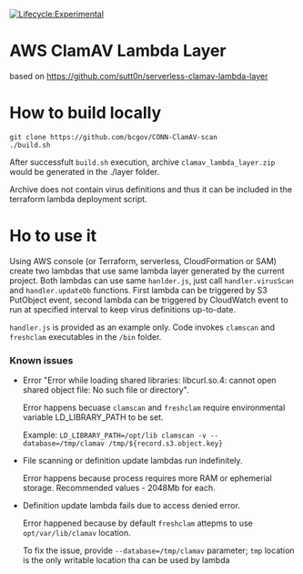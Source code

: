 [![Lifecycle:Experimental](https://img.shields.io/badge/Lifecycle-Experimental-339999)](Redirect-URL)

# AWS ClamAV Lambda Layer 

based on https://github.com/sutt0n/serverless-clamav-lambda-layer

# How to build locally

```
git clone https://github.com/bcgov/CONN-ClamAV-scan
./build.sh
```

After successfult `build.sh` execution,  archive `clamav_lambda_layer.zip` would be generated in the ./layer folder.

Archive does not contain virus definitions and thus it can be included in the terraform lambda deployment script.

# Ho to use it

Using AWS console (or Terraform, serverless, CloudFormation or SAM) create two lambdas that use same lambda layer generated by the current project. Both lambdas can use same `hanlder.js`, just call `handler.virusScan` and `handler.updateDb` functions. First lambda can be triggered by S3 PutObject event, second lambda can be triggered by CloudWatch event to run at specified interval to keep virus definitions up-to-date.

`handler.js` is provided as an example only. Code invokes `clamscan` and `freshclam` executables in the `/bin` folder.

### Known issues
- Error "Error while loading shared libraries: libcurl.so.4: cannot open shared object file: No such file or directory".

    Error happens becuase `clamscan` and `freshclam` require environmental variable LD_LIBRARY_PATH to be set.

    Example: `LD_LIBRARY_PATH=/opt/lib clamscan -v --database=/tmp/clamav /tmp/${record.s3.object.key}`

- File scanning or definition update lambdas run indefinitely.

    Error happens because process requires more RAM or ephemerial storage. Recommended values - 2048Mb for each.

- Definition update lambda fails due to access denied error.

    Error happened because by default `freshclam` attepms to use `opt/var/lib/clamav` location.

    To fix the issue, provide `--database=/tmp/clamav` parameter; `tmp` location is the only writable location tha can be used by lambda

